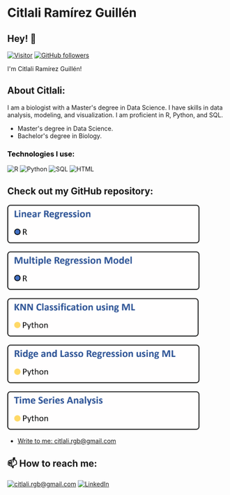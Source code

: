 # Citlali Ramírez Guillén

<!-- <h2 align='center'>Lakshmanan Meiyappan @ Laxmena</h2>
<p align='center'><b>Graduate Student at University of Illinois at Chicago</b></p> -->

<h2>Hey! 👋</h2>

[![Visitor](https://visitor-badge.laobi.icu/badge?page_id=Citlalirgb/Citlali)](https://github.com/Citlalirgb) [![GitHub followers](https://img.shields.io/github/followers/Citlalirgb.svg?style=social&label=Follow)](https://github.com/Citlalirgb?tab=followers)

I'm Citlali Ramírez Guillén!

<h2> About Citlali:</h2>
I am a biologist with a Master's degree in Data Science. I have skills in data analysis, modeling, and visualization. I am proficient in R, Python, and SQL.



- Master's degree in Data Science. 
- Bachelor's degree in Biology.

<h3 style="color: black;">Technologies I use:</h3>

![R](https://img.shields.io/badge/R-276DC3?style=for-the-badge&logo=r&logoColor=white) ![Python](https://img.shields.io/badge/python-3670A0?style=for-the-badge&logo=python&logoColor=ffdd54)  ![SQL](https://img.shields.io/badge/PHP-777BB4?style=for-the-badge&logo=php&logoColor=white) ![HTML](https://img.shields.io/badge/HTML5-E34F26?style=for-the-badge&logo=html5&logoColor=white)

<h2>Check out my GitHub repository:</h2>

<div>
  <p>
    <a href="https://github.com/Citlalirgb/R/blob/main/Linear%20Regression%20Analysis.ipynb">
      <img src="https://github.com/Citlalirgb/Images/blob/main/LR.png" alt="GitHub Stats" height="90"/>
  </p>
  <p>
    <a href="https://github.com/Citlalirgb/R/blob/main/Multiple%20Regression%20Model.ipynb">
  <img src="https://github.com/Citlalirgb/Images/blob/main/MRM.png" alt="GitHub Stats" height="90"/>
  </p>
  <p>
    <a href="https://github.com/Citlalirgb/Python/blob/main/KNN%20Classification.ipynb">
  <img src="https://github.com/Citlalirgb/Images/blob/main/KNNml.png" alt="GitHub Stats" height="90"/>
  </p>
  <p>
    <a href="https://github.com/Citlalirgb/Python/blob/main/Ridge%20and%20Lasso%20Regression.ipynb">
  <img src="https://github.com/Citlalirgb/Images/blob/main/RLR.png" alt="GitHub Stats" height="90"/>
  </p>
  <p>
    <a href="https://github.com/Citlalirgb/Python/blob/main/Time%20Series%20Analysis.ipynb">
  <img src="https://github.com/Citlalirgb/Images/blob/main/TSA.png" alt="GitHub Stats" height="90"/>
  </p>
</div>



- Write to me: [citlali.rgb@gmail.com](mailto:citlali.rgb@gmail.com)

<h2>📫 How to reach me:</h2>

<a href="mailto:citlali.rgb@gmail.com">![citlali.rgb@gmail.com](https://img.shields.io/badge/Gmail-D14836?style=for-the-badge&logo=gmail&logoColor=white)</a> <a href="https://www.linkedin.com/in/elsa-citlali-ram%C3%ADrez-guill%C3%A9n-6b18561ab/">![LinkedIn](https://img.shields.io/badge/LinkedIn-0077B5?style=for-the-badge&logo=linkedin&logoColor=white)</a>
